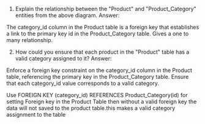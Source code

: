 1. Explain the relationship between the "Product" and "Product_Category" entities from the above diagram.
   Answer:

The category_id column in the Product table is a foreign key that establishes a link to the primary key id in the Product_Category table. Gives a one to many relationship.

2. How could you ensure that each product in the "Product" table has a valid category assigned to it?
   Answer:

Enforce a foreign key constraint on the category_id column in the Product table, referencing the primary key in the Product_Category table. Ensure that each category_id value corresponds to a valid category.

Use FOREIGN KEY (category_id) REFERENCES Product_Category(id) for setting Foreign key in the Product Table
then without a valid foreign key the data will not saved to the product table.this makes a valid category assignment to the table
